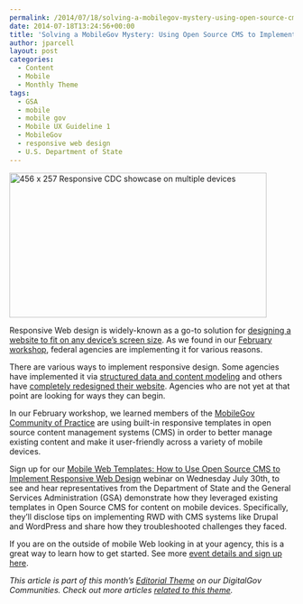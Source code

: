 ```yaml
---
permalink: /2014/07/18/solving-a-mobilegov-mystery-using-open-source-cms-to-implement-responsive-web-design/
date: 2014-07-18T13:24:56+00:00
title: 'Solving a MobileGov Mystery: Using Open Source CMS to Implement Responsive Web Design'
author: jparcell
layout: post
categories:
  - Content
  - Mobile
  - Monthly Theme
tags:
  - GSA
  - mobile
  - mobile gov
  - Mobile UX Guideline 1
  - MobileGov
  - responsive web design
  - U.S. Department of State
---
```


<img class="aligncenter size-full wp-image-168181" src="https://s3.amazonaws.com/sitesusa/wp-content/uploads/sites/212/2014/06/456-x-257-Responsive-CDC-showcase-on-multiple-devices.jpg" alt="456 x 257 Responsive CDC showcase on multiple devices" width="456" height="257" />

Responsive Web design is widely-known as a go-to solution for [designing a website to fit on any device’s screen size](https://www.digitalgov.gov/2013/06/11/responsive-design/ "Responsive Design Overview, Resources and Tools"). As we found in our [February workshop](https://www.digitalgov.gov/2014/03/24/why-go-responsive-heres-what-feds-are-saying/), federal agencies are implementing it for various reasons.

There are various ways to implement responsive design. Some agencies have implemented it via [structured data and content modeling](https://www.digitalgov.gov/2014/05/27/video-blog-part-3-sarah-crane-usa-gov/) and others have [completely redesigned their website](https://www.digitalgov.gov/2014/05/15/defense-finance-and-accounting-service-goes-responsive/). Agencies who are not yet at that point are looking for ways they can begin.

In our February workshop, we learned members of the [MobileGov Community of Practice](https://www.digitalgov.gov/communities/mobile/) are using built-in responsive templates in open source content management systems (CMS) in order to better manage existing content and make it user-friendly across a variety of mobile devices.

Sign up for our [Mobile Web Templates: How to Use Open Source CMS to Implement Responsive Web Design](https://www.digitalgov.gov/event/mobile-web-templates-how-to-use-open-source-cms-to-implement-responsive-web-design/) webinar on Wednesday July 30th, to see and hear representatives from the Department of State and the General Services Administration (GSA) demonstrate how they leveraged existing templates in Open Source CMS for content on mobile devices. Specifically, they’ll disclose tips on implementing RWD with CMS systems like Drupal and WordPress and share how they troubleshooted challenges they faced.

If you are on the outside of mobile Web looking in at your agency, this is a great way to learn how to get started. See more [event details and sign up here](https://www.digitalgov.gov/event/mobile-web-templates-how-to-use-open-source-cms-to-implement-responsive-web-design/).

<div class="hdivider">
</div>

_This article is part of this month&#8217;s [Editorial Theme](https://www.digitalgov.gov/join-digitalgov/#guidelines) on our DigitalGov Communities. Check out more articles [related to this theme](https://www.digitalgov.gov/recent-monthly-themes/ "Recent Monthly Themes")._